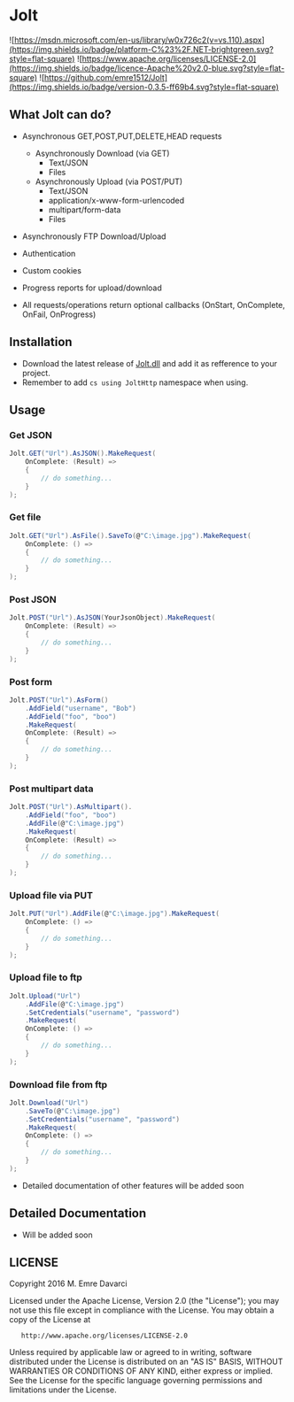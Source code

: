 # Jolt

![https://msdn.microsoft.com/en-us/library/w0x726c2(v=vs.110).aspx](https://img.shields.io/badge/platform-C%23%2F.NET-brightgreen.svg?style=flat-square)
![https://www.apache.org/licenses/LICENSE-2.0](https://img.shields.io/badge/licence-Apache%20v2.0-blue.svg?style=flat-square)
![https://github.com/emre1512/Jolt](https://img.shields.io/badge/version-0.3.5-ff69b4.svg?style=flat-square)

## What Jolt can do?

- Asynchronous GET,POST,PUT,DELETE,HEAD requests

	* Asynchronously Download (via GET)
		* Text/JSON
		* Files
	* Asynchronously Upload (via POST/PUT)
		* Text/JSON
		* application/x-www-form-urlencoded
		* multipart/form-data
		* Files

- Asynchronously FTP Download/Upload

- Authentication

- Custom cookies

- Progress reports for upload/download

- All requests/operations return optional callbacks (OnStart, OnComplete, OnFail, OnProgress) 


## Installation

- Download the latest release of [Jolt.dll](https://github.com/emre1512/Jolt/releases/latestJolt.dll) and add it as refference to your project.
- Remember to add ```cs using JoltHttp``` namespace when using.

## Usage

### Get JSON

```cs
Jolt.GET("Url").AsJSON().MakeRequest(
    OnComplete: (Result) =>
    {
        // do something...
    }
);
```

### Get file

```cs
Jolt.GET("Url").AsFile().SaveTo(@"C:\image.jpg").MakeRequest(
    OnComplete: () =>
    {
        // do something...
    }
);
```

### Post JSON

```cs
Jolt.POST("Url").AsJSON(YourJsonObject).MakeRequest(
    OnComplete: (Result) =>
    {
        // do something...
    }
);
```

### Post form

```cs
Jolt.POST("Url").AsForm()
    .AddField("username", "Bob")
    .AddField("foo", "boo")
    .MakeRequest(
    OnComplete: (Result) =>
    {
        // do something...
    }
);
```

### Post multipart data

```cs
Jolt.POST("Url").AsMultipart().
    .AddField("foo", "boo")
    .AddFile(@"C:\image.jpg")
    .MakeRequest(
    OnComplete: (Result) =>
    {
        // do something...
    }
);
```

### Upload file via PUT

```cs
Jolt.PUT("Url").AddFile(@"C:\image.jpg").MakeRequest(
    OnComplete: () =>
    {
        // do something...
    }
);
```

### Upload file to ftp

```cs
Jolt.Upload("Url")
    .AddFile(@"C:\image.jpg")
    .SetCredentials("username", "password")
    .MakeRequest(
    OnComplete: () =>
    {
        // do something...
    }
);
```

### Download file from ftp

```cs
Jolt.Download("Url")
    .SaveTo(@"C:\image.jpg")
    .SetCredentials("username", "password")
    .MakeRequest(
    OnComplete: () =>
    {
        // do something...
    }
);
```

- Detailed documentation of other features will be added soon

## Detailed Documentation

- Will be added soon

## LICENSE

Copyright 2016 M. Emre Davarci

   Licensed under the Apache License, Version 2.0 (the "License");
   you may not use this file except in compliance with the License.
   You may obtain a copy of the License at

       http://www.apache.org/licenses/LICENSE-2.0

   Unless required by applicable law or agreed to in writing, software
   distributed under the License is distributed on an "AS IS" BASIS,
   WITHOUT WARRANTIES OR CONDITIONS OF ANY KIND, either express or implied.
   See the License for the specific language governing permissions and
   limitations under the License.
